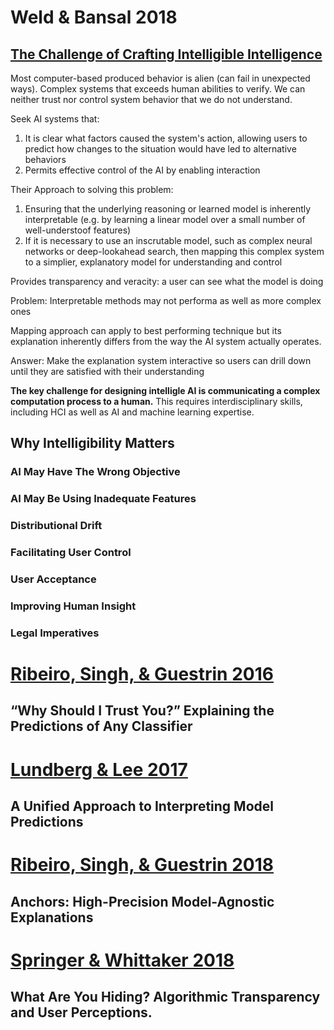 # Weld & Bansal 2018 
## [The Challenge of Crafting Intelligible Intelligence](https://arxiv.org/pdf/1803.04263.pdf)

Most computer-based produced behavior is alien (can fail in unexpected ways). Complex systems that exceeds human abilities to verify. We can neither trust nor control system behavior that we do not understand. 

Seek AI systems that:
1. It is clear what factors caused the system's action, allowing users to predict how changes to the situation would have led to alternative behaviors
2. Permits effective control of the AI by enabling interaction

Their Approach to solving this problem:
1) Ensuring that the underlying reasoning or learned model is inherently interpretable (e.g. by learning a linear model over a small number of well-understoof features)
2) If it is necessary to use an inscrutable model, such as complex neural networks or deep-lookahead search, then mapping this complex system to a simplier, explanatory model for understanding and control

Provides transparency and veracity: a user can see what the model is doing

Problem: Interpretable methods may not performa as well as more complex ones

Mapping approach can apply to best performing technique but its explanation inherently differs from the way the AI system actually operates.

Answer: Make the explanation system interactive so users can drill down until they are satisfied with their understanding

**The key challenge for designing intelligle AI is communicating a complex computation process to a human.** This requires interdisciplinary skills, including HCI as well as AI and machine learning expertise. 

## Why Intelligibility Matters
### AI May Have The Wrong Objective

### AI May Be Using Inadequate Features

### Distributional Drift

### Facilitating User Control

### User Acceptance

### Improving Human Insight

### Legal Imperatives

# [Ribeiro, Singh, & Guestrin 2016](https://arxiv.org/pdf/1602.04938v1.pdf)
## “Why Should I Trust You?” Explaining the Predictions of Any Classifier

# [Lundberg & Lee 2017](http://papers.nips.cc/paper/7062-a-unified-approach-to-interpreting-model-predictions.pdf)
## A Unified Approach to Interpreting Model Predictions

# [Ribeiro, Singh, & Guestrin 2018](https://homes.cs.washington.edu/~marcotcr/aaai18.pdf)
## Anchors: High-Precision Model-Agnostic Explanations

# [Springer & Whittaker 2018](https://arxiv.org/ftp/arxiv/papers/1812/1812.03220.pdf)
## What Are You Hiding? Algorithmic Transparency and User Perceptions.
